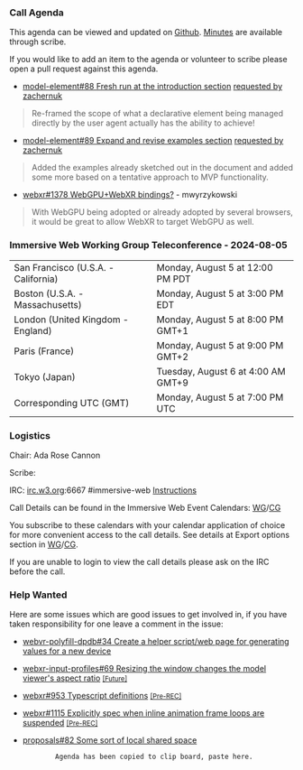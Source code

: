 ### Call Agenda

This agenda can be viewed and updated on [Github](https://github.com/immersive-web/administrivia/blob/main/meetings/2024/2024-08-05-Immersive_Web_Working_Group_Teleconference-agenda.md). [Minutes](https://www.w3.org/2024/08/06-immersive-web-minutes.html) are available through scribe.

If you would like to add an item to the agenda or volunteer to scribe please open a pull request against this agenda.

* [model-element#88 Fresh run at the introduction section](https://github.com/immersive-web/model-element/pull/88) [requested by zachernuk](https://github.com/immersive-web/model-element/pull/88#issuecomment-2215469193)
> Re-framed the scope of what a declarative element being managed directly by the user agent actually has the ability to achieve!
 >

* [model-element#89 Expand and revise examples section](https://github.com/immersive-web/model-element/pull/89) [requested by zachernuk](https://github.com/immersive-web/model-element/pull/89#issuecomment-2215496417)
> Added the examples already sketched out in the document and added some more based on a tentative approach to MVP functionality.
 >

* [webxr#1378 WebGPU+WebXR bindings?](https://github.com/immersive-web/webxr/issues/1378) - mwyrzykowski
> With WebGPU being adopted or already adopted by several browsers, it would be great to allow WebXR to target WebGPU as well.
 >

### Immersive Web Working Group Teleconference - 2024-08-05

<table>
<tr><td> San Francisco (U.S.A. - California) <td> Monday, August 5 at 12:00 PM PDT
<tr><td> Boston (U.S.A. - Massachusetts) <td> Monday, August 5 at 3:00 PM EDT
<tr><td> London (United Kingdom - England) <td> Monday, August 5 at 8:00 PM GMT+1
<tr><td> Paris (France) <td> Monday, August 5 at 9:00 PM GMT+2
<tr><td> Tokyo (Japan) <td> Tuesday, August 6 at 4:00 AM GMT+9
<tr><td> Corresponding UTC (GMT) <td> Monday, August 5 at 7:00 PM UTC
</table>

### Logistics

Chair: Ada Rose Cannon

Scribe:

IRC: [irc.w3.org](https://irc.w3.org/):6667 #immersive-web [Instructions](https://github.com/immersive-web/administrivia/blob/main/IRC.md)

Call Details can be found in the Immersive Web Event Calendars: [WG](https://www.w3.org/groups/wg/immersive-web/calendar/)/[CG](https://www.w3.org/groups/cg/immersive-web/calendar/)

You subscribe to these calendars with your calendar application of choice for more convenient access to the call details. See details at Export options section in [WG](https://www.w3.org/groups/wg/immersive-web/calendar/#export)/[CG](https://www.w3.org/groups/cg/immersive-web/calendar/#export).

If you are unable to login to view the call details please ask on the IRC before the call.

### Help Wanted

Here are some issues which are good issues to get involved in, if you have taken responsibility for one leave a comment in the issue:

- [webvr-polyfill-dpdb#34 Create a helper script/web page for generating values for a new device](https://github.com/immersive-web/webvr-polyfill-dpdb/issues/34)
- [webxr-input-profiles#69 Resizing the window changes the model viewer's aspect ratio](https://github.com/immersive-web/webxr-input-profiles/issues/69) [<small>[Future]</small>](https://api.github.com/repos/immersive-web/webxr-input-profiles/milestones/4)
- [webxr#953 Typescript definitions](https://github.com/immersive-web/webxr/issues/953) [<small>[Pre-REC]</small>](https://api.github.com/repos/immersive-web/webxr/milestones/16)
- [webxr#1115 Explicitly spec when inline animation frame loops are suspended](https://github.com/immersive-web/webxr/issues/1115) [<small>[Pre-REC]</small>](https://api.github.com/repos/immersive-web/webxr/milestones/16)
- [proposals#82 Some sort of local shared space](https://github.com/immersive-web/proposals/issues/82)


              Agenda has been copied to clip board, paste here.
